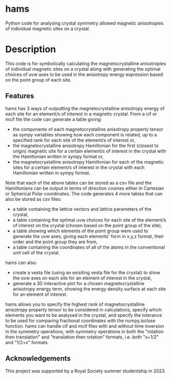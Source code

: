 # hams
Python code for analysing crystal symmetry allowed magnetic anisotropies of individual magnetic sites on a crystal.

# Description
This code is for symbolically calculating the magnetocrystalline anisotropies of individual magnetic sites on a crystal along with generating the optimal choices of uvw axes to be used in the anisotropy energy expression based on the point group of each site. 

## Features
hams has 3 ways of outputting the magnetocrystalline anisotropy energy of each site for an element/s of interest in a magnetic crystal. From a cif or mcif file the code can generate a table giving:

- the components of each magnetocrystalline anisotropy property tensor as sympy variables showing how each component is related, up to a specified rank for each site of the element/s of interest or,
- the magnetocrystalline anisotropy Hamiltonian for the first (closest to origin) magnetic site for a certain element/s of interest in the crystal with the Hamiltonian written in sympy format or,
- the magnetocrystalline anisotropy Hamiltonian for each of the magnetic sites for a certain element/s of interest in the crystal with each Hamiltonian written in sympy format.

Note that each of the above tables can be stored as a csv file and the Hamiltonians can be output in terms of direction cosines either in Cartesian or Spherical Polar coordinates. The code generates 4 more tables that can also be stored as csv files:
- a table containing the lattice vectors and lattice parameters of the crystal,
- a table containing the optimal uvw choices for each site of the element/s of interest on the crystal (chosen based on the point group of the site),
- a table showing which elements of the point group were used to generate the uvw axes, giving each elements' form in x,y,z format, their order and the point group they are from,
- a table containing the coordinates of all of the atoms in the conventional unit cell of the crystal.

hams can also:
- create a vesta file (using an exisiting vesta file for the crystal) to show the uvw axes on each site for an element of interest in the crystal,
- generate a 3D interactive plot for a chosen magnetocrystalline anisotropy energy term, showing the energy density surface at each site for an element of interest.

hams allows you to specify the highest rank of magnetocrystalline anisotropy property tensor to be considered in calculations, specify which elements you want to be analysed in the crystal, and specify the tolerance to be used for comparing fractional coordinates with the numpy.isclose function. hams can handle cif and mcif files with and without time inversion in the symmetry operations, with symmetry operations in both the "rotation then translation" and "translation then rotation" formats, i.e. both "x+1/2" and "1/2+x" formats.

## Acknowledgements

This project was supported by a Royal Society summer studentship in 2023.
